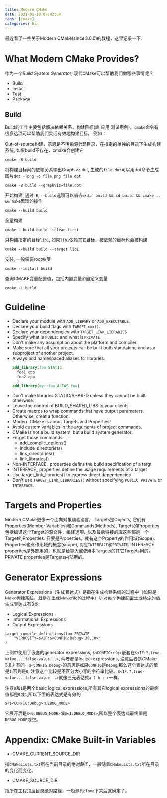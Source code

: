 ```yaml
---
title: Modern CMake
date: 2021-01-10 07:42:04
tags: [cmake]
categories: bin
---
```


最近看了一些关于Modern CMake(since 3.0.0)的教程，这里记录一下.

<!--more-->

# What Modern CMake Provides?
作为一个*Build System Generator*, 现代CMake可以帮助我们做哪些事情呢？

- Build
- Install
- Test
- Package

## Build
Build的工作主要包括解决依赖关系，构建目标(库,应用,测试用例)。`cmake`命令有很多选项可以帮助我们灵活有效地构建目标， 例如：

Out-of-source构建，意思是不污染源代码目录，在指定的单独的目录下生成构建系统, 如果build不存在，cmake会创建它

```
cmake -B build
```

将构建目标间的依赖关系输出Graphivz dot, 生成的`file.dot`可以用dot命令生成图片`dot -Tpng -o file.png file.dot`

```
cmake -B build --graphviz=file.dot
```

开始构建, 通过`-B`, `--build`选项可以省去`mkdir build && cd build && cmake .. && make`繁琐的操作

```
cmake --build build
```

全量构建

```
cmake --build build --clean-first
```

只构建指定的目标`lib1`, 如果`lib1`依赖其它目标，被依赖的目标也会被构建

```
cmake --build build --target lib1
```

安装, 一般需要root权限

```
cmake --install build
```

查询CMAKE变量配置值，包括内置变量和自定义变量

```
cmake -L build
```

# Guideline
- Declare your module with `ADD_LIBRARY` or `ADD_EXECUTABLE`.
- Declare your build flags with `TARGET_xxx()`.
- Declare your dependencies with `TARGET_LINK_LIBRARIES`
- Specify what is `PUBLIC` and what is `PRIVATE`
- Don't make any assumption about the platform and compiler.
- Make sure that all your projects can be built both standalone and as a subproject of another project.
- Always add namespaced aliases for libraries.
    ```cmake
    add_library(foo STATIC
      foo1.cpp
      foo2.cpp
      )
    add_library(my::foo ALIAS foo)
    ```
- Don't make libraries STATIC/SHARED unless they cannot be built otherwise.
- Leave the control of BUILD_SHARED_LIBS to your clients.
- Create macros to wrap commands that have output parameters. Otherwise, creat a function.
- Modern CMake is about Targets and Properties!
- Avoid custom variables in the arguments of project commands.
- CMake is not a build system, but a build system generator.
- Forget those commands:
    * add_compile_options()
    * include_directories()
    * link_directories()
    * link_libraries()
- Non-INTERFACE_ properties define the build specification of a targt
- INTERFACE_ properties define the usage requirements of a target
- Use target_link_libraries() to express direct dependencies
- Don't use `TARGET_LINK_LIBRARIES()` without specifying `PUBLIC`, `PRIVATE` or `INTERFACE`.

# Targets and Properties
Modern CMake更像一个面向对象编程语言， Targets是Objects, 它们有Properties(Member Variables)和Commands(Methods), 
Targets的Properties包括编译这个Target的源文件，编译选项，以及最后链接的库这些都是一个Target的Properties. 只要是Properties，就有这个Property的作用域(Scope). Properties也有作用域的概念(scope), 对应`INTERFACE`和`PRIVATE`. 
INTERFACE properties是外部用的，也就是给导入或使用本Targets的其它Targets用的。PRIVATE properties是Targets内部用的。

# Generator Expressions
Generator Expressions（生成表达式）是指在生成构建系统的过程中（如果是Make构建系统，就是在生成Makefile的过程中）针对每个构建配置生成特定的值. 生成表达式有3类:
- Logical Expressions
- Informational Expressions
- Output Expressions

```
target_compile_definitions(foo PRIVATE
    "VERBOSITY=$<IF:$<CONFIG:Debug>,30,10>"
)    
```

上例中使用了嵌套的generator expressions, `$<CONFIG:cfg>`嵌套在`$<IF:?,true-value...,false-value...>`, 两者都是logical expressions, 注意后者是CMake 3.8才有的。`$<CONFIG:Debug>`的意思是如果`CONFIG`是`Debug`,那么这个表达式的值是`1`,否则是`0`, 注意这个比较是不区分大小写的字符串比较。`$<IF:?,true-value...,false-value...>`就像三元表达式`a ? b : c`一样。

注意`0`和`1`是两个basic logical expressions,所有其它logical expressions的最终值都是`0`或`1`,所以下面的表达式是有效的

```
$<$<CONFIG:Debug>:DEBUG_MODE>
```

它展开后是`$<0:DEBUG_MODE>`或`$<1:DEBUG_MODE>`,所以整个表达式最终值是`DEBUG_MODE`或空。

# Appendix: **CMake Built-in Variables**
- CMAKE_CURRENT_SOURCE_DIR

指`CMakeLists.txt`所在当前目录的绝对路径，一般随着`CMakeLists.txt`所在目录的变化而变化。

- CMAKE_SOURCE_DIR

指所在工程顶层目录绝对路径，一般源码`clone`下来后就确定了。
